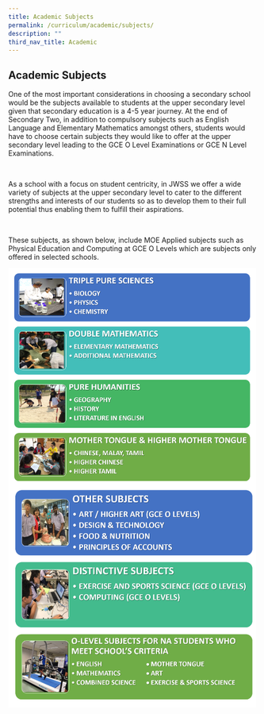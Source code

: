 ```yaml
---
title: Academic Subjects
permalink: /curriculum/academic/subjects/
description: ""
third_nav_title: Academic
---
```

## Academic Subjects

<p>One of the most important considerations in choosing a secondary school would be the subjects available to students at the upper secondary level given that secondary education is a 4-5 year journey. At the end of Secondary Two, in addition to compulsory subjects such as English Language and Elementary Mathematics amongst others, students would have to choose certain subjects they would like to offer at the upper secondary level leading to the GCE O Level Examinations or GCE N Level Examinations.</p><br>
	
<p>As a school with a focus on student centricity, in JWSS we offer a wide variety of subjects at the upper secondary level to cater to the different strengths and interests of our students so as to develop them to their full potential thus enabling them to fulfill their aspirations.</p><br>

<p>These subjects, as shown below, include MOE Applied subjects such as Physical Education and Computing at GCE O Levels which are subjects only offered in selected schools.</p>
<img src="/images/subject01.png" 
         style="width:500px"
	/>
<br>


